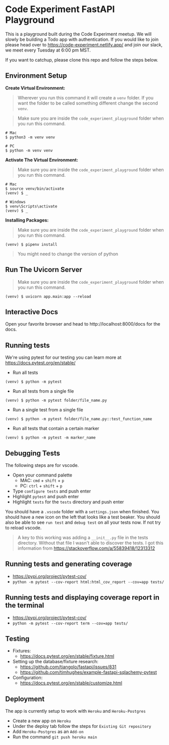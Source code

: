 # Code Experiment FastAPI Playground

This is a playground built during the Code Experiment meetup. We will slowly be building a Todo app with authentication. If you would like to join please head over to https://code-experiment.netlify.app/ and join our slack, we meet every Tuesday at 6:00 pm MST.

If you want to catchup, please clone this repo and follow the steps below.

## Environment Setup

**Create Virtual Environment:**

> Wherever you run this command it will create a `venv` folder. If you want the folder to be called something different change the second `venv`.

> Make sure you are inside the `code_experiment_playground` folder when you run this command.

```
# Mac
$ python3 -m venv venv

# PC
$ python -m venv venv
```

**Activate The Virtual Environment:**

> Make sure you are inside the `code_experiment_playground` folder when you run this command.

```
# Mac
$ source venv/bin/activate
(venv) $ _

# Windows
$ venv\Scripts\activate
(venv) $ _
```

**Installing Packages:**

> Make sure you are inside the `code_experiment_playground` folder when you run this command.

```
(venv) $ pipenv install
```

> You might need to change the version of python

## Run The Uvicorn Server

> Make sure you are inside the `code_experiment_playground` folder when you run this command.

```
(venv) $ uvicorn app.main:app --reload
```

## Interactive Docs

Open your favorite browser and head to http://localhost:8000/docs for the docs.

## Running tests

We're using pytest for our testing you can learn more at https://docs.pytest.org/en/stable/

- Run all tests

```
(venv) $ python -m pytest
```

- Run all tests from a single file

```
(venv) $ python -m pytest folder/file_name.py
```

- Run a single test from a single file

```
(venv) $ python -m pytest folder/file_name.py::test_function_name
```

- Run all tests that contain a certain marker

```
(venv) $ python -m pytest -m marker_name
```

## Debugging Tests

The following steps are for vscode.

- Open your command palette
  - MAC: `cmd` + `shift` + `p`
  - PC: `ctrl` + `shift` + `p`
- Type `configure tests` and push enter
- Highlight `pytest` and push enter
- Highlight `tests` for the `tests` directory and push enter

You should have a `.vscode` folder with a `settings.json` when finished. You should have a new icon on the left that looks like a test beaker. You should also be able to see `run test` and `debug test` on all your tests now. If not try to reload vscode.

> A key to this working was adding a `__init__.py` file in the tests directory. Without that file I wasn't able to discover the tests. I got this information from https://stackoverflow.com/a/55839418/12313312

## Running tests and generating coverage

- https://pypi.org/project/pytest-cov/
- `python -m pytest --cov-report html:html_cov_report --cov=app tests/`

## Running tests and displaying coverage report in the terminal

- https://pypi.org/project/pytest-cov/
- `python -m pytest --cov-report term --cov=app tests/`

## Testing

- Fixtures:
  - https://docs.pytest.org/en/stable/fixture.html
- Setting up the database/fixture research:
  - https://github.com/tiangolo/fastapi/issues/831
  - https://github.com/timhughes/example-fastapi-sqlachemy-pytest
- Configuration:
  - https://docs.pytest.org/en/stable/customize.html

## Deployment

The app is currently setup to work with `Heroku` and `Heroku-Postgres`

- Create a new app on `Heroku`
- Under the deploy tab follow the steps for `Existing Git repository`
- Add `Heroku-Postgres` as an `Add-on`
- Run the command `git push heroku main`
